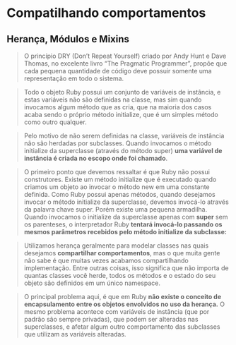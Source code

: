 # Compatilhando comportamentos

## Herança, Módulos e Mixins

>  O princípio DRY (Don’t Repeat Yourself) criado por Andy Hunt e Dave Thomas, no excelente livro “The Pragmatic Programmer”, propõe que cada pequena quantidade de código deve possuir somente uma representação em todo o sistema. 

>  Todo o objeto Ruby possui um conjunto de variáveis de instância, e estas variáveis não são definidas na classe, mas sim quando invocamos algum método que as cria, que na maioria dos casos acaba sendo o próprio método initialize, que é um simples método como outro qualquer.

> Pelo motivo de não serem definidas na classe, variáveis de instância não são herdadas por subclasses. Quando invocamos o método initialize da superclasse (através do método super) **uma variável de instância é criada no escopo onde foi chamado**.

> O primeiro ponto que devemos ressaltar é que Ruby não possui construtores. Existe um método initialize que é executado quando criamos um objeto ao invocar o método new em uma constante definida. Como Ruby possui apenas métodos, quando desejamos invocar o método initialize da superclasse, devemos invocá-lo através da palavra chave super. Porém existe uma pequena armadilha. Quando invocamos o initialize da superclasse apenas com **super** sem os parenteses, o interpretador Ruby **tentará invocá-lo passando os mesmos parâmetros recebidos pelo método initialize da subclasse:**

> Utilizamos herança geralmente para modelar classes nas quais desejamos **compartilhar comportamentos**, mas o que muita gente não sabe é que muitas vezes acabamos compartilhando implementação. Entre outras coisas, isso significa que não importa de quantas classes você herde, todos os métodos e o estado do seu objeto são definidos em um único namespace.
>

> O principal problema aqui, é que em Ruby **não existe o conceito de encapsulamento entre os objetos envolvidos no uso da herança.** O mesmo problema acontece com variáveis de instância (que por padrão são sempre privadas), que podem ser alteradas nas superclasses, e afetar algum outro comportamento das subclasses que utilizam as variáveis alteradas.

